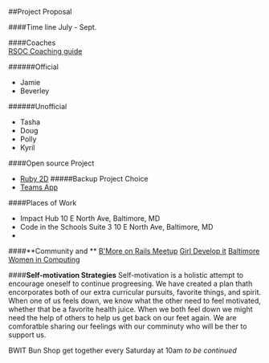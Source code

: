 ##Project Proposal

####Time line
July - Sept.

####Coaches  
[RSOC Coaching guide](http://railsgirlssummerofcode.org/guide/coaching/)

######Official
* Jamie
* Beverley 

######Unofficial
* Tasha
* Doug
* Polly 
* Kyril


####Open source Project  
* [Ruby 2D](https://teams.railsgirlssummerofcode.org/projects/89-ruby-2d)
#####Backup Project Choice  
* [Teams App](https://teams.railsgirlssummerofcode.org/projects/96-discourse-visual-forum-analytics)

####Places of Work
* Impact Hub 10 E North Ave, Baltimore, MD
* Code in the Schools Suite 3 10 E North Ave, Baltimore, MD
* 

####**Community and **
[B'More on Rails Meetup]()
[Girl Develop it]()
[Baltimore Women in Computing]()

####**Self-motivation Strategies**
Self-motivation is a holistic attempt to encourage oneself to continue progreesing. 
We have created a plan thath encorporates both of our extra curricular pursuits, favorite things, and 
spirit. When one of us feels down, we know what the other need to feel motivated, whether that be a
favorite health juice. When we both feel down we might need the help of others to help us get back on our feet again.
We are comforatble sharing our feelings with our comminuty who will be ther to support us.


BWIT Bun Shop get together every Saturday at 10am
_to be continued_
